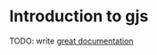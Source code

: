 # Introduction to gjs

TODO: write [great documentation](http://jacobian.org/writing/what-to-write/)
